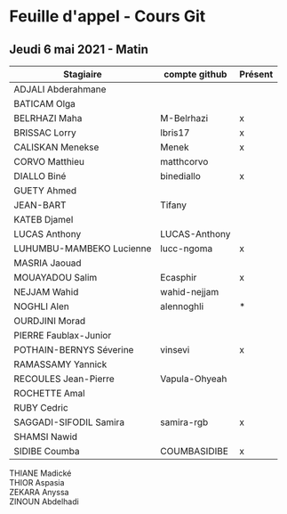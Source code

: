 	
# Feuille d'appel - Cours Git
## Jeudi 6 mai 2021 - Matin

| Stagiaire | compte github  | Présent |
|---|---|---|
|ADJALI Abderahmane| |	|
|BATICAM Olga| | |
|BELRHAZI Maha	| M-Belrhazi | x|
|BRISSAC Lorry	| lbris17 | x |
|CALISKAN Menekse	| Menek | x|
|CORVO Matthieu	| matthcorvo | |
|DIALLO Biné	| binediallo | x|
|GUETY Ahmed	| | |
|JEAN-BART | Tifany	| |
|KATEB Djamel	| | |
|LUCAS Anthony	| LUCAS-Anthony | |
|LUHUMBU-MAMBEKO Lucienne	 | lucc-ngoma |x|
|MASRIA Jaouad	| | |
|MOUAYADOU Salim	| Ecasphir |x|
|NEJJAM Wahid |	wahid-nejjam | |
|NOGHLI Alen	| alennoghli |*|
|OURDJINI Morad | | |
|PIERRE Faublax-Junior	| | |
|POTHAIN-BERNYS Séverine |	vinsevi |x|
|RAMASSAMY Yannick	| |
|RECOULES Jean-Pierre |	Vapula-Ohyeah | |
|ROCHETTE Amal	| | |
|RUBY Cedric	
|SAGGADI-SIFODIL Samira	| samira-rgb |x|
SHAMSI Nawid	| | |
SIDIBE Coumba	| COUMBASIDIBE |x|
THIANE Madické	
THIOR Aspasia	
ZEKARA Anyssa	
ZINOUN Abdelhadi	
